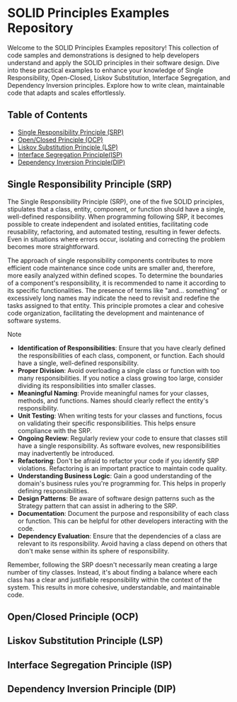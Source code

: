 <!-- 
https://docs.github.com/pt/get-started/writing-on-github/getting-started-with-writing-and-formatting-on-github/basic-writing-and-formatting-syntax 
https://www.techtarget.com/searchapparchitecture/feature/An-intro-to-the-5-SOLID-principles-of-object-oriented-design
https://blog.knoldus.com/why-we-need-solid-principles-and-its-types/
https://mermaid.js.org/syntax/mindmap.html



<p align="center">
  <img src="images/solid_transparent.png" alt"SOLID Principles">
</p>
-->

# SOLID Principles Examples Repository

Welcome to the SOLID Principles Examples repository! This collection of code samples and demonstrations is designed to help developers understand and apply the SOLID principles in their software design. Dive into these practical examples to enhance your knowledge of Single Responsibility, Open-Closed, Liskov Substitution, Interface Segregation, and Dependency Inversion principles. Explore how to write clean, maintainable code that adapts and scales effortlessly.

## Table of Contents

- [Single Responsibility Principle (SRP)](#single-responsibility-principle-srp)
- [Open/Closed Principle (OCP)](#openclosed-principle-ocp)
- [Liskov Substitution Principle (LSP)](#liskov-substitution-principle-lsp)
- [Interface Segregation Principle(ISP)](#interface-segregation-principle-isp)
- [Dependency Inversion Principle(DIP)](#Dependency-inversion-principle-dip)

## Single Responsibility Principle (SRP)
The Single Responsibility Principle (SRP), one of the five SOLID principles, stipulates that a class, entity, component, or function should have a single, well-defined responsibility. When programming following SRP, it becomes possible to create independent and isolated entities, facilitating code reusability, refactoring, and automated testing, resulting in fewer defects. Even in situations where errors occur, isolating and correcting the problem becomes more straightforward.

The approach of single responsibility components contributes to more efficient code maintenance since code units are smaller and, therefore, more easily analyzed within defined scopes. To determine the boundaries of a component's responsibility, it is recommended to name it according to its specific functionalities. The presence of terms like "and... something" or excessively long names may indicate the need to revisit and redefine the tasks assigned to that entity. This principle promotes a clear and cohesive code organization, facilitating the development and maintenance of software systems.

> [!NOTE]
> - **Identification of Responsibilities**: Ensure that you have clearly defined the responsibilities of each class, component, or function. Each should have a single, well-defined responsibility.
> - **Proper Division**: Avoid overloading a single class or function with too many responsibilities. If you notice a class growing too large, consider dividing its responsibilities into smaller classes.
> - **Meaningful Naming**: Provide meaningful names for your classes, methods, and functions. Names should clearly reflect the entity's responsibility.
> - **Unit Testing**: When writing tests for your classes and functions, focus on validating their specific responsibilities. This helps ensure compliance with the SRP.
> - **Ongoing Review**: Regularly review your code to ensure that classes still have a single responsibility. As software evolves, new responsibilities may inadvertently be introduced.
> - **Refactoring**: Don't be afraid to refactor your code if you identify SRP violations. Refactoring is an important practice to maintain code quality.
> - **Understanding Business Logic**: Gain a good understanding of the domain's business rules you're programming for. This helps in properly defining responsibilities.
> - **Design Patterns**: Be aware of software design patterns such as the Strategy pattern that can assist in adhering to the SRP.
> - **Documentation**: Document the purpose and responsibility of each class or function. This can be helpful for other developers interacting with the code.
> - **Dependency Evaluation**: Ensure that the dependencies of a class are relevant to its responsibility. Avoid having a class depend on others that don't make sense within its sphere of responsibility.


Remember, following the SRP doesn't necessarily mean creating a large number of tiny classes. Instead, it's about finding a balance where each class has a clear and justifiable responsibility within the context of the system. This results in more cohesive, understandable, and maintainable code.


## Open/Closed Principle (OCP)

## Liskov Substitution Principle (LSP)

## Interface Segregation Principle (ISP)

## Dependency Inversion Principle (DIP)












